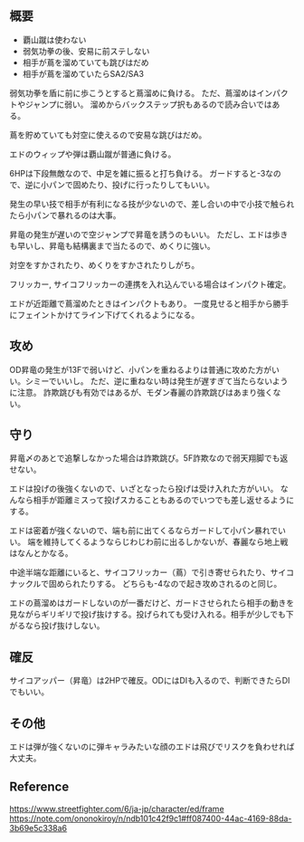## 概要

- 覇山蹴は使わない
- 弱気功拳の後、安易に前ステしない
- 相手が蔦を溜めていても跳びはだめ
- 相手が蔦を溜めていたらSA2/SA3

弱気功拳を盾に前に歩こうとすると蔦溜めに負ける。
ただ、蔦溜めはインパクトやジャンプに弱い。
溜めからバックステップ択もあるので読み合いではある。

蔦を貯めていても対空に使えるので安易な跳びはだめ。

エドのウィップや弾は覇山蹴が普通に負ける。

6HPは下段無敵なので、中足を雑に振ると打ち負ける。
ガードすると-3なので、逆に小パンで固めたり、投げに行ったりしてもいい。

発生の早い技で相手が有利になる技が少ないので、差し合いの中で小技で触られたら小パンで暴れるのは大事。

昇竜の発生が遅いので空ジャンプで昇竜を誘うのもいい。
ただし、エドは歩きも早いし、昇竜も結構裏まで当たるので、めくりに強い。

対空をすかされたり、めくりをすかされたりしがち。

フリッカー, サイコフリッカーの連携を入れ込んでいる場合はインパクト確定。

エドが近距離で蔦溜めたときはインパクトもあり。
一度見せると相手から勝手にフェイントかけてライン下げてくれるようになる。

## 攻め

OD昇竜の発生が13Fで弱いけど、小パンを重ねるよりは普通に攻めた方がいい。シミーでいいし。
ただ、逆に重ねない時は発生が遅すぎて当たらないように注意。
詐欺跳びも有効ではあるが、モダン春麗の詐欺跳びはあまり強くない。

## 守り

昇竜〆のあとで追撃しなかった場合は詐欺跳び。5F詐欺なので弱天翔脚でも返せない。

エドは投げの後強くないので、いざとなったら投げは受け入れた方がいい。
なんなら相手が距離ミスって投げスカることもあるのでいつでも差し返せるようにする。

エドは密着が強くないので、端も前に出てくるならガードして小パン暴れでいい。
端を維持してくるようならじわじわ前に出るしかないが、春麗なら地上戦はなんとかなる。

中途半端な距離にいると、サイコフリッカー（蔦）で引き寄せられたり、サイコナックルで固められたりする。
どちらも-4なので起き攻めされるのと同じ。

エドの蔦溜めはガードしないのが一番だけど、ガードさせられたら相手の動きを見ながらギリギリで投げ抜けする。投げられても受け入れる。相手が少しでも下がるなら投げ抜けしない。

## 確反

サイコアッパー（昇竜）は2HPで確反。ODにはDIも入るので、判断できたらDIでもいい。

## その他

エドは弾が強くないのに弾キャラみたいな顔のエドは飛びでリスクを負わせれば大丈夫。

## Reference

https://www.streetfighter.com/6/ja-jp/character/ed/frame
https://note.com/ononokiroy/n/ndb101c42f9c1#ff087400-44ac-4169-88da-3b69e5c338a6
